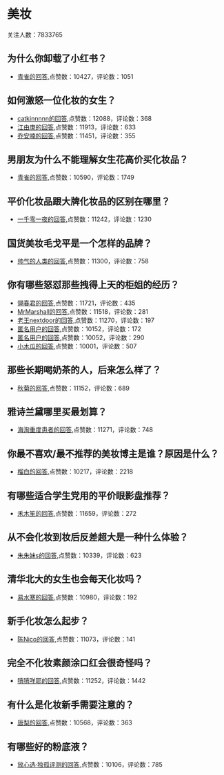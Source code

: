 #  美妆 
关注人数：7833765
## 为什么你卸载了小红书？
- [青雀的回答](https://www.zhihu.com/question/63014725/answer/1034716389),点赞数：10427，评论数：1051
## 如何激怒一位化妆的女生？
- [catkinnnnn的回答](https://www.zhihu.com/question/339513780/answer/903575638),点赞数：12088，评论数：368
- [江由庚的回答](https://www.zhihu.com/question/339513780/answer/866954562),点赞数：11913，评论数：633
- [乔安喃的回答](https://www.zhihu.com/question/339513780/answer/834244112),点赞数：11451，评论数：355
## 男朋友为什么不能理解女生花高价买化妆品？
- [青雀的回答](https://www.zhihu.com/question/45385629/answer/118815044),点赞数：10590，评论数：1749
## 平价化妆品跟大牌化妆品的区别在哪里？
- [一千零一夜的回答](https://www.zhihu.com/question/267734238/answer/532225277),点赞数：11242，评论数：1230
## 国货美妆毛戈平是一个怎样的品牌？
- [帅气的人类的回答](https://www.zhihu.com/question/309489593/answer/637316872),点赞数：11300，评论数：758
## 你有哪些怒怼那些拽得上天的柜姐的经历？
- [翎春君的回答](https://www.zhihu.com/question/266296052/answer/312202579),点赞数：11721，评论数：435
- [MrMarshall的回答](https://www.zhihu.com/question/266296052/answer/352518887),点赞数：11518，评论数：281
- [老王nextdoor的回答](https://www.zhihu.com/question/266296052/answer/338399653),点赞数：11270，评论数：197
- [匿名用户的回答](https://www.zhihu.com/question/266296052/answer/318246850),点赞数：10152，评论数：172
- [匿名用户的回答](https://www.zhihu.com/question/266296052/answer/309362047),点赞数：10052，评论数：290
- [小木瓜的回答](https://www.zhihu.com/question/266296052/answer/308812186),点赞数：10001，评论数：507
## 那些长期喝奶茶的人，后来怎么样了？
- [秋菊的回答](https://www.zhihu.com/question/316519085/answer/814577576),点赞数：11152，评论数：689
## 雅诗兰黛哪里买最划算？
- [海淘重度患者的回答](https://www.zhihu.com/question/305376578/answer/603669375),点赞数：11271，评论数：748
## 你最不喜欢/最不推荐的美妆博主是谁？原因是什么？
- [榴白的回答](https://www.zhihu.com/question/266609014/answer/391741789),点赞数：10217，评论数：2218
## 有哪些适合学生党用的平价眼影盘推荐？
- [禾木笙的回答](https://www.zhihu.com/question/41220998/answer/1153192776),点赞数：11659，评论数：272
## 从不会化妆到妆后反差超大是一种什么体验？
- [朱朱妹s的回答](https://www.zhihu.com/question/62106624/answer/200868900),点赞数：10339，评论数：623
## 清华北大的女生也会每天化妆吗？
- [易水寒的回答](https://www.zhihu.com/question/268220776/answer/403575935),点赞数：10980，评论数：192
## 新手化妆怎么起步？
- [陈Nico的回答](https://www.zhihu.com/question/27652145/answer/1032716923),点赞数：11073，评论数：141
## 完全不化妆素颜涂口红会很奇怪吗？
- [嘻嘻咩耶的回答](https://www.zhihu.com/question/302118745/answer/581320340),点赞数：11252，评论数：1442
## 有什么是化妆新手需要注意的？
- [唐梨的回答](https://www.zhihu.com/question/307537135/answer/579054769),点赞数：10568，评论数：363
## 有哪些好的粉底液？
- [放心选·独孤评测的回答](https://www.zhihu.com/question/39418180/answer/530730655),点赞数：10106，评论数：785
